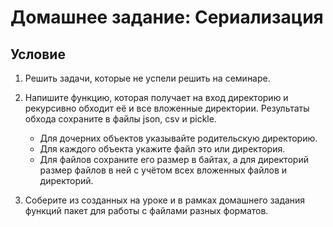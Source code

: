 # Домашнее задание: Сериализация
## Условие

1. Решить задачи, которые не успели решить на семинаре.

2. Напишите функцию, которая получает на вход директорию и рекурсивно обходит её и все вложенные директории. Результаты обхода сохраните в файлы json, csv и pickle.
    - Для дочерних объектов указывайте родительскую директорию.
    - Для каждого объекта укажите файл это или директория.
    - Для файлов сохраните его размер в байтах, а для директорий размер файлов в ней с учётом всех вложенных файлов и директорий.

3. Соберите из созданных на уроке и в рамках домашнего задания функций пакет для работы с файлами разных форматов.